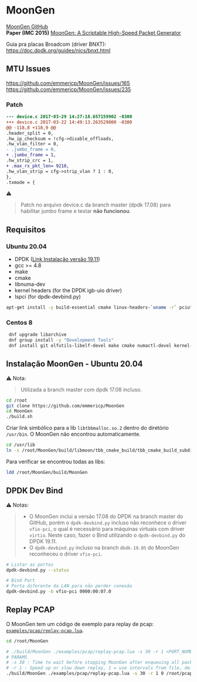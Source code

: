 # MoonGen

[MoonGen GitHub](https://github.com/emmericp/MoonGen)  
**Paper (IMC 2015)** [MoonGen: A Scriptable High-Speed Packet Generator](https://dl.acm.org/doi/abs/10.1145/2815675.2815692)

Guia pra placas Broadcom (driver BNXT): https://doc.dpdk.org/guides/nics/bnxt.html

## MTU Issues
https://github.com/emmericp/MoonGen/issues/165  
https://github.com/emmericp/MoonGen/issues/235 


### Patch
```diff
--- device.c 2017-03-29 14:27:18.657159902 -0300
+++ device.c 2017-03-22 14:49:13.263529000 -0300
@@ -118,8 +118,9 @@
.header_split = 0,
.hw_ip_checksum = !cfg->disable_offloads,
.hw_vlan_filter = 0,
- .jumbo_frame = 0,
+ .jumbo_frame = 1,
.hw_strip_crc = 1,
+ .max_rx_pkt_len= 9218,
.hw_vlan_strip = cfg->strip_vlan ? 1 : 0,
},
.txmode = {
```
:warning:
> Patch no arquivo device.c da branch master (dpdk 17.08) para habilitar jumbo frame e testar **não funcionou**.

## Requisitos
### Ubuntu 20.04
- DPDK ([Link Instalação versão 19.11](https://github.com/lbfiorino/pcap-replay-tools/tree/main/pktgen-dpdk#instalar-dpdk))
- gcc >= 4.8
- make
- cmake
- libnuma-dev
- kernel headers (for the DPDK igb-uio driver)
- lspci (for dpdk-devbind.py)
```bash
apt-get install -y build-essential cmake linux-headers-`uname -r` pciutils libnuma-dev
```
### Centos 8
```bash
 dnf upgrade libarchive 
 dnf group install -y "Development Tools"
 dnf install git elfutils-libelf-devel make cmake numactl-devel kernel-devel
```

## Instalação MoonGen - Ubuntu 20.04
:warning: Nota:
> Utilizada a branch master com dpdk 17.08 incluso.
```bash
cd /root
git clone https://github.com/emmericp/MoonGen
cd MoonGen
./build.sh
```
Criar link simbólico para a lib `libtbbmalloc.so.2` dentro do diretório `/usr/bin`. O MoonGen não encontrou automaticamente.
```bash
cd /usr/lib
ln -s /root/MoonGen/build/libmoon/tbb_cmake_build/tbb_cmake_build_subdir_release/libtbbmalloc.so.2 libtbbmalloc.so.2
```
Para verificar se encontrou todas as libs:
```bash
ldd /root/MoonGen/build/MoonGen
```

## DPDK Dev Bind
:warning: Notas:
> - O MoonGen inclui a versão 17.08 do DPDK na branch master do GitHub, porém o `dpdk-devbind.py` incluso não reconhece o driver `vfio-pci`, o qual é necessário para máquinas virtuais com driver `virtio`. Neste caso, fazer o Bind utilizando o `dpdk-devbind.py` do DPDK 19.11.
> - O `dpdk-devbind.py` incluso na branch `dkdk-19.05` do MoonGen reconheceu o driver `vfio-pci`.

```bash
# Listar as portas 
dpdk-devbind.py --status

# Bind Port
# Porta diferente da LAN para não perder conexão
dpdk-devbind.py -b vfio-pci 0000:00:07.0
```

## Replay PCAP
O MoonGen tem um código de exemplo para replay de pcap: [`examples/pcap/replay-pcap.lua`](https://github.com/emmericp/MoonGen/blob/master/examples/pcap/replay-pcap.lua).
```bash
cd /root/MoonGen

# ./build/MoonGen ./examples/pcap/replay-pcap.lua -s 30 -r 1 <PORT_NUMBER> <PCAP_FILE
# PARAMS
# -s 30 : Time to wait before stopping MoonGen after enqueuing all packets. Increase for pcaps with a very low rate. Default = 10 seconds. 
# -r 1 : Speed up or slow down replay, 1 = use intervals from file, default = replay as fast as possible. Default = 0.
./build/MoonGen ./examples/pcap/replay-pcap.lua -s 30 -r 1 0 /root/pcaps/smallFlows.pcap
```

